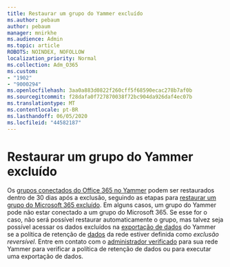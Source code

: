```yaml
---
title: Restaurar um grupo do Yammer excluído
ms.author: pebaum
author: pebaum
manager: mnirkhe
ms.audience: Admin
ms.topic: article
ROBOTS: NOINDEX, NOFOLLOW
localization_priority: Normal
ms.collection: Adm_O365
ms.custom:
- "1902"
- "9000294"
ms.openlocfilehash: 3aa0a883d0822f260cff5f68590ecac278b7af0b
ms.sourcegitcommit: f28dafa0f727870038f72bc904da926daf4ec07b
ms.translationtype: MT
ms.contentlocale: pt-BR
ms.lasthandoff: 06/05/2020
ms.locfileid: "44582187"
---
```

# <a name="restore-a-deleted-yammer-group"></a>Restaurar um grupo do Yammer excluído

Os [grupos conectados do Office 365 no Yammer](https://docs.microsoft.com/yammer/manage-yammer-groups/yammer-and-office-365-groups) podem ser restaurados dentro de 30 dias após a exclusão, seguindo as etapas para [restaurar um grupo do Microsoft 365 excluído](https://docs.microsoft.com/microsoft-365/admin/create-groups/restore-deleted-group).
Em alguns casos, um grupo do Yammer pode não estar conectado a um grupo do Microsoft 365. Se esse for o caso, não será possível restaurar automaticamente o grupo, mas talvez seja possível acessar os dados excluídos na [exportação de dados](https://docs.microsoft.com/yammer/manage-security-and-compliance/export-yammer-enterprise-data) do Yammer se a política de retenção de [dados](https://docs.microsoft.com/yammer/manage-security-and-compliance/manage-data-compliance) da rede estiver definida como *exclusão reversível*. Entre em contato com o [administrador verificado](https://docs.microsoft.com/yammer/manage-yammer-users/manage-yammer-admins) para sua rede Yammer para verificar a política de retenção de dados ou para executar uma exportação de dados.
